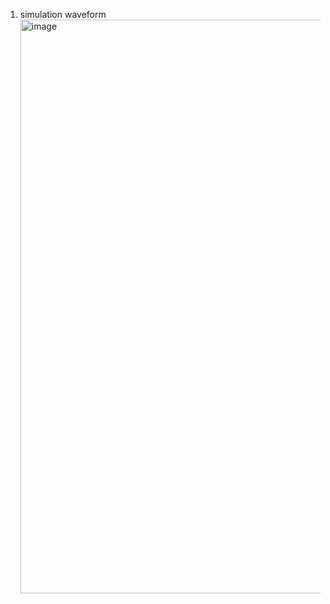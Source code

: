 1. simulation waveform 
   <img width="918" alt="image" src="https://github.com/user-attachments/assets/f35b12f0-3008-4a16-8455-db8ee062bd88" />
